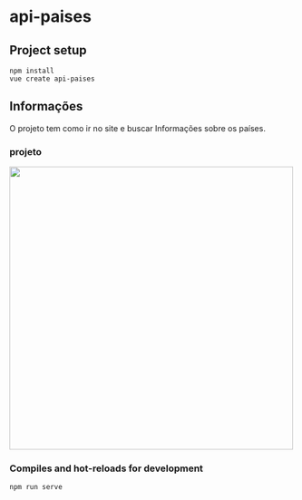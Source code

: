 # api-paises

## Project setup
```
npm install 
vue create api-paises
```
## Informações
O projeto tem como ir no site e buscar Informações sobre os países.

### projeto
<img src="@assets/imagemPaises.JPG" width="500px"/>

### Compiles and hot-reloads for development
```
npm run serve
```

